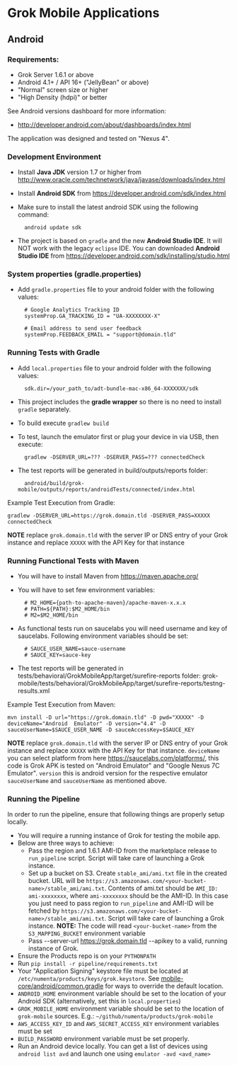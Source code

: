 # Grok Mobile Applications #

## Android ##

### Requirements: ###

 - Grok Server 1.6.1 or above
 - Android 4.1+ / API 16+ ("JellyBean" or above)
 - "Normal" screen size or higher
 - "High Density (hdpi)" or better

 See Android versions dashboard for more information:

  - http://developer.android.com/about/dashboards/index.html

The application was designed and tested on "Nexus 4".

### Development Environment ###

- Install **Java JDK** version 1.7 or higher from http://www.oracle.com/technetwork/java/javase/downloads/index.html
- Install **Android SDK** from https://developer.android.com/sdk/index.html
- Make sure to install the latest android SDK using the following command:

        android update sdk

- The project is based on `gradle` and the new **Android Studio IDE**. It will NOT work with the legacy `eclipse` IDE. You can downloaded **Android Studio IDE** from https://developer.android.com/sdk/installing/studio.html

### System properties (gradle.properties) ###

- Add `gradle.properties` file to your android folder with the following values:

        # Google Analytics Tracking ID
        systemProp.GA_TRACKING_ID = "UA-XXXXXXXX-X"

        # Email address to send user feedback
        systemProp.FEEDBACK_EMAIL = "support@domain.tld"

### Running Tests with Gradle ###

- Add ```local.properties``` file to your android folder with the following values:

        sdk.dir=/your_path_to/adt-bundle-mac-x86_64-XXXXXXX/sdk

- This project includes the __gradle wrapper__ so there is no need to install `gradle` separately.
- To build execute ```gradlew build```
- To test, launch the  emulator first or plug your device in via USB, then execute:

        gradlew -DSERVER_URL=??? -DSERVER_PASS=??? connectedCheck

- The test reports will be generated in build/outputs/reports folder:

        android/build/grok-mobile/outputs/reports/androidTests/connected/index.html

Example Test Execution from Gradle:

    gradlew -DSERVER_URL=https://grok.domain.tld -DSERVER_PASS=XXXXX connectedCheck

**NOTE** replace `grok.domain.tld` with the server IP or DNS entry of your Grok instance and replace `XXXXX` with the API Key for that instance

### Running Functional Tests with Maven ###

- You will have to install Maven from https://maven.apache.org/
- You will have to set few environment variables:

        # M2_HOME={path-to-apache-maven}/apache-maven-x.x.x
        # PATH=${PATH}:$M2_HOME/bin
        # M2=$M2_HOME/bin

- As functional tests run on saucelabs you will need username and key of saucelabs.
    Following environment variables should be set:

        # SAUCE_USER_NAME=sauce-username
        # SAUCE_KEY=sauce-key

- The test reports will be generated in  tests/behavioral/GrokMobileApp/target/surefire-reports folder:
        grok-mobile/tests/behavioral/GrokMobileApp/target/surefire-reports/testng-results.xml

Example Test Execution from Maven:

    mvn install -D url="https://grok.domain.tld" -D pwd="XXXXX" -D deviceName="Android  Emulator" -D version="4.4" -D sauceUserName=$SAUCE_USER_NAME -D sauceAccessKey=$SAUCE_KEY

 **NOTE**  replace `grok.domain.tld` with the server IP or DNS entry of your Grok instance and replace `XXXXX` with the API Key for that instance.
`deviceName` you can select platform from here https://saucelabs.com/platforms/, this code is Grok APK is tested on "Android Emulator" and "Google Nexus 7C Emulator".
`version` this is android version for the respective emulator
`sauceUserName` and `sauceUserName` as mentioned above.


### Running the Pipeline ###

In order to run the pipeline, ensure that following things are properly setup locally.

- You will require a running instance of Grok for testing the mobile app.
- Below are three ways to achieve:
    - Pass the region and 1.6.1 AMI-ID from the marketplace release to `run_pipeline` script. Script will take care of launching a Grok instance.
    - Set up a bucket on S3. Create `stable_ami/ami.txt` file in the created bucket. URL will be `https://s3.amazonaws.com/<your-bucket-name>/stable_ami/ami.txt`. Contents of ami.txt should be `AMI_ID: ami-xxxxxxxx`, where `ami-xxxxxxxx` should be the
      AMI-ID. In this case you just need to pass region to `run_pipeline` and AMI-ID will be fetched by `https://s3.amazonaws.com/<your-bucket-name>/stable_ami/ami.txt`. Script will take care of launching a Grok instance.
      **NOTE:** The code will read `<your-bucket-name>` from the `S3_MAPPING_BUCKET` environment variable
    - Pass --server-url https://grok.domain.tld --apikey <API> to a valid, running instance of Grok.
- Ensure the Products repo is on your `PYTHONPATH`
- Run `pip install -r pipeline/requirements.txt`
- Your "Application Signing" keystore file must be located at `/etc/numenta/products/keys/grok.keystore`.
  See [mobile-core/android/common.gradle](../mobile-core/android/common.gradle) for ways to override the default location.
- `ANDROID_HOME` environment variable should be set to the location of your Android SDK (alternatively, set this in `local.properties`)
- `GROK_MOBILE_HOME` environment variable should be set to the location of `grok-mobile` sources. E.g.: `~/github/numenta/products/grok-mobile`
- `AWS_ACCESS_KEY_ID` and `AWS_SECRET_ACCESS_KEY` environment variables must be set
- `BUILD_PASSWORD` environment variable must be set properly.
- Run an Android device locally. You can get a list of devices using `android list avd` and launch one using `emulator -avd <avd_name>`